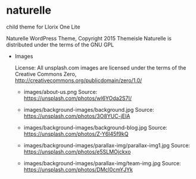 # naturelle
child theme for Llorix One Lite

Naturelle WordPress Theme, Copyright 2015 Themeisle
Naturelle is distributed under the terms of the GNU GPL

* Images

	License: All unsplash.com images are licensed under the terms of the Creative Commons Zero, http://creativecommons.org/publicdomain/zero/1.0/

	* images/about-us.png
			Source: https://unsplash.com/photos/wl6YOda2S7I/

	* images/background-images/background.jpg
			Source: https://unsplash.com/photos/3O8YUC-jEIA

	* images/background-images/background-blog.jpg
			Source: https://unsplash.com/photos/Z-Y6I45f9kQ

    * images/background-images/parallax-img/parallax-img1.jpg
            Source: https://unsplash.com/photos/e5SLMOjckxo

    * images/background-images/parallax-img/team-img.jpg
            Source: https://unsplash.com/photos/DMcI0cmYJYk


